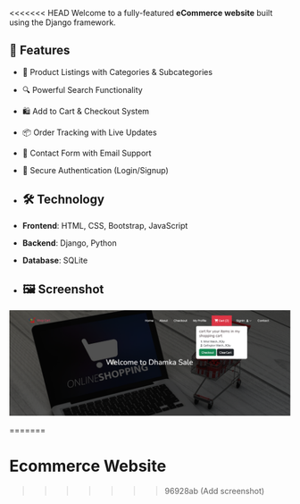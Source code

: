 <<<<<<< HEAD
Welcome to a fully-featured **eCommerce website** built using the Django framework. 

## 🚀 Features

- 🧾 Product Listings with Categories & Subcategories
- 🔍 Powerful Search Functionality
- 🛍️ Add to Cart & Checkout System
- 📦 Order Tracking with Live Updates
- 📧 Contact Form with Email Support
- 🔐 Secure Authentication (Login/Signup)

- ## 🛠️ Technology

- **Frontend**: HTML, CSS, Bootstrap, JavaScript 
- **Backend**: Django, Python  
- **Database**: SQLite

- ## 🖼️ Screenshot

![Homepage](images/output.png)

=======
# Ecommerce Website
>>>>>>> 96928ab (Add screenshot)
